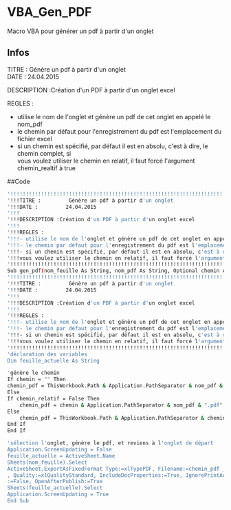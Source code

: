 # VBA_Gen_PDF
Macro VBA pour générer un pdf à partir d'un onglet

## Infos
TITRE : Génère un pdf à partir d'un onglet                                  		    
DATE : 24.04.2015                              											

DESCRIPTION :Création d'un PDF à partir d'un onglet excel										

REGLES :																						
- utilise le nom de l'onglet et génère un pdf de cet onglet en appelé le nom_pdf   				
- le chemin par défaut pour l'enregistrement du pdf est l'emplacement du fichier excel			
- si un chemin est spécifié, par défaut il est en absolu, c'est à dire, le chemin complet, si   
vous voulez utiliser le chemin en relatif, il faut forcé l'argument chemin_realtif à true      

##Code
```bash
'!!!!!!!!!!!!!!!!!!!!!!!!!!!!!!!!!!!!!!!!!!!!!!!!!!!!!!!!!!!!!!!!!!!!!!!!!!!!!!!!!!!!!!!!!!!!!!!!!!!!!!
'!!!TITRE :         Génère un pdf à partir d'un onglet                                            	!!!
'!!!DATE :         24.04.2015                              											!!!
'!!!                                                                          						!!!
'!!!DESCRIPTION :Création d'un PDF à partir d'un onglet excel										!!!
'!!!                                                                               					!!!
'!!!REGLES :																						!!!
'!!!- utilise le nom de l'onglet et génère un pdf de cet onglet en appelé le nom_pdf   				!!!
'!!!- le chemin par défaut pour l'enregistrement du pdf est l'emplacement du fichier excel			!!!
'!!!- si un chemin est spécifié, par défaut il est en absolu, c'est à dire, le chemin complet, si   !!!
'!!!vous voulez utiliser le chemin en relatif, il faut forcé l'argument chemin_realtif à true       !!!
'!!!!!!!!!!!!!!!!!!!!!!!!!!!!!!!!!!!!!!!!!!!!!!!!!!!!!!!!!!!!!!!!!!!!!!!!!!!!!!!!!!!!!!!!!!!!!!!!!!!!!!
Sub gen_pdf(nom_feuille As String, nom_pdf As String, Optional chemin As String = "", Optional chemin_relatif As Boolean = False)
'!!!!!!!!!!!!!!!!!!!!!!!!!!!!!!!!!!!!!!!!!!!!!!!!!!!!!!!!!!!!!!!!!!!!!!!!!!!!!!!!!!!!!!!!!!!!!!!!!!!!!!
'!!!TITRE :         Génère un pdf à partir d'un onglet                                            	!!!
'!!!DATE :         24.04.2015                              											!!!
'!!!                                                                          						!!!
'!!!DESCRIPTION :Création d'un PDF à partir d'un onglet excel										!!!
'!!!                                                                               					!!!
'!!!REGLES :																						!!!
'!!!- utilise le nom de l'onglet et génère un pdf de cet onglet en appelé le nom_pdf   				!!!
'!!!- le chemin par défaut pour l'enregistrement du pdf est l'emplacement du fichier excel			!!!
'!!!- si un chemin est spécifié, par défaut il est en absolu, c'est à dire, le chemin complet, si   !!!
'!!!vous voulez utiliser le chemin en relatif, il faut forcé l'argument chemin_realtif à true       !!!
'!!!!!!!!!!!!!!!!!!!!!!!!!!!!!!!!!!!!!!!!!!!!!!!!!!!!!!!!!!!!!!!!!!!!!!!!!!!!!!!!!!!!!!!!!!!!!!!!!!!!!!
'déclaration des variables
Dim feuille_actuelle As String

'génère le chemin
If chemin = "" Then
chemin_pdf = ThisWorkbook.Path & Application.PathSeparator & nom_pdf & ".pdf"
Else
If chemin_relatif = False Then
    chemin_pdf = chemin & Application.PathSeparator & nom_pdf & ".pdf"
Else
    chemin_pdf = ThisWorkbook.Path & Application.PathSeparator & chemin & Application.PathSeparator & nom_pdf & ".pdf"
End If
End If

'sélection l'onglet, génère le pdf, et reviens à l'onglet de départ
Application.ScreenUpdating = False
feuille_actuelle = ActiveSheet.Name
Sheets(nom_feuille).Select
ActiveSheet.ExportAsFixedFormat Type:=xlTypePDF, Filename:=chemin_pdf _
, Quality:=xlQualityStandard, IncludeDocProperties:=True, IgnorePrintAreas _
:=False, OpenAfterPublish:=True
Sheets(feuille_actuelle).Select
Application.ScreenUpdating = True
End Sub
```
